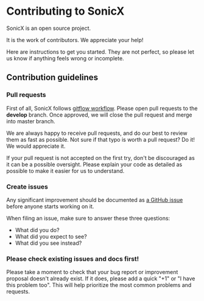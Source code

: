 # Contributing to SonicX

SonicX is an open source project.

It is the work of contributors. We appreciate your help!

Here are instructions to get you started. They are not perfect, so
please let us know if anything feels wrong or incomplete.

## Contribution guidelines

### Pull requests

First of all, SonicX follows [gitflow workflow](
https://www.atlassian.com/git/tutorials/comparing-workflows/gitflow-workflow).
Please open pull requests to the **develop** branch. Once approved,
we will close the pull request and merge into master branch.

We are always happy to receive pull requests, and do our best to
review them as fast as possible. Not sure if that typo is worth a pull
request? Do it! We would appreciate it.

If your pull request is not accepted on the first try, don't be
discouraged as it can be a possible oversight. Please explain your code as
detailed as possible to make it easier for us to understand.

### Create issues

Any significant improvement should be documented as [a GitHub
issue](https://github.com/SonicXChain/SonicX/issues) before anyone
starts working on it.

When filing an issue, make sure to answer these three questions:

- What did you do?
- What did you expect to see?
- What did you see instead?

### Please check existing issues and docs first!

Please take a moment to check that your bug report or improvement proposal
doesn't already exist. If it does, please add a quick "+1" or "I have this problem too".
This will help prioritize the most common problems and requests.
